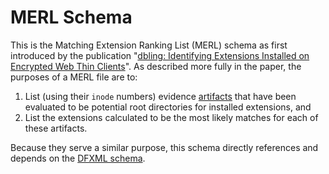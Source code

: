 # MERL Schema

This is the Matching Extension Ranking List (MERL) schema as first introduced by the publication "[dbling: Identifying
Extensions Installed on Encrypted Web Thin Clients](https://doi.org/10.1016/j.diin.2016.04.007)". As described more
fully in the paper, the purposes of a MERL file are to:
1. List (using their `inode` numbers) evidence [artifacts](http://forensicswiki.org/wiki/Artifacts) that have been
   evaluated to be potential root directories for installed extensions, and
2. List the extensions calculated to be the most likely matches for each of these artifacts.

Because they serve a similar purpose, this schema directly references and depends on the
[DFXML schema](https://github.com/dfxml-working-group/dfxml_schema).
